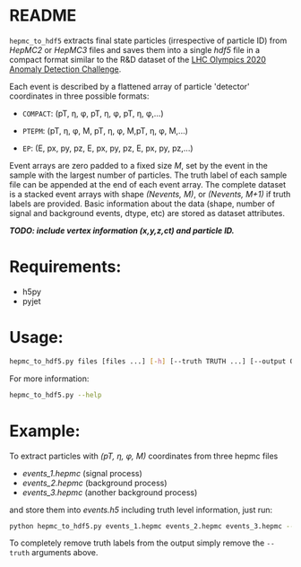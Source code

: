 # README
```hepmc_to_hdf5``` extracts final state particles (irrespective of particle ID) from *HepMC2* or *HepMC3* files and saves them into a single *hdf5* file in a compact format similar to the R&D dataset of the [LHC Olympics 2020 Anomaly Detection Challenge](https://lhco2020.github.io/homepage/). 

Each event is described by a flattened array of particle 'detector' coordinates in three possible formats:  

 - ```COMPACT```:  (pT, η, φ, pT, η, φ, pT, η, φ,...) 
  
 - ```PTEPM```: (pT, η, φ, M, pT, η, φ, M,pT, η, φ, M,...)
  
 - ```EP```:    (E, px, py, pz, E, px, py, pz, E, px, py, pz,...)
 
Event arrays are zero padded to a fixed size *M*, set by the event in the sample with the largest number of particles. The truth label of each sample file can be appended at the end of each event array. The complete dataset is a stacked event arrays with shape *(Nevents, M)*, or *(Nevents, M+1)* if truth labels are  provided. Basic information about the data (shape, number of signal and background events, dtype, etc) are stored as dataset attributes. 

***TODO: include vertex information (x,y,z,ct) and particle ID.*** 

# Requirements: 
- h5py
- pyjet

# Usage:
```bash
hepmc_to_hdf5.py files [files ...] [-h] [--truth TRUTH ...] [--output OUTPUT] [--dtype DTYPE]
```
For more information: 
```bash
hepmc_to_hdf5.py --help
```
# Example:
To extract particles with *(pT, η, φ, M)* coordinates from three hepmc files
- *events_1.hepmc* (signal process)
- *events_2.hepmc* (background process)
- *events_3.hepmc* (another background process) 

and store them into *events.h5* including truth level information, just run:
```bash
python hepmc_to_hdf5.py events_1.hepmc events_2.hepmc events_3.hepmc --truth 1 0 0 --output events.h5 --dtype PTEPM
```
To completely remove truth labels from the output simply remove the ```--truth``` arguments above. 
